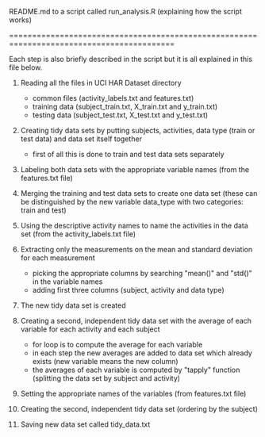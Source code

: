 README.md to a script called run_analysis.R (explaining how the script works)

==========================================================================================

Each step is also briefly described in the script but it is all explained in this file below.

1. Reading all the files in UCI HAR Dataset directory
	* common files (activity_labels.txt and features.txt)
	* training data (subject_train.txt, X_train.txt and y_train.txt)
	* testing data (subject_test.txt, X_test.txt and y_test.txt)

2. Creating tidy data sets by putting subjects, activities, data type (train or test data) and data set itself together
	* first of all this is done to train and test data sets separately 

3. Labeling both data sets with the appropriate variable names (from the features.txt file)

4. Merging the training and test data sets to create one data set (these can be distinguished by the new variable data_type with
	two categories: train and test)

5. Using the descriptive activity names to name the activities in the data set (from the activity_labels.txt file)

6. Extracting only the measurements on the mean and standard deviation for each measurement
	* picking the appropriate columns by searching "mean()" and "std()" in the variable names
	* adding first three columns (subject, activity and data type)

7. The new tidy data set is created

8. Creating a second, independent tidy data set with the average of each variable for each activity and each subject
	* for loop is to compute the average for each variable
	* in each step the new averages are added to data set which already exists (new variable means the new column)
	* the averages of each variable is computed by "tapply" function (splitting the data set by subject and activity)

9. Setting the appropriate names of the variables (from features.txt file)

10. Creating the second, independent tidy data set (ordering by the subject)

11. Saving new data set called tidy_data.txt